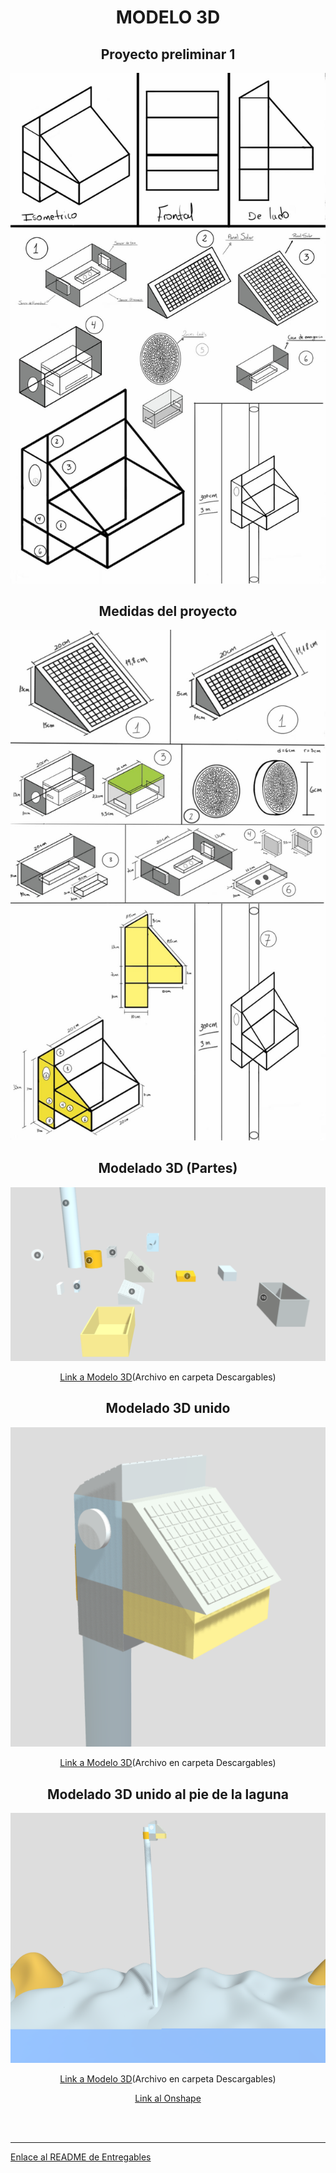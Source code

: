 <h1 align="center">MODELO 3D</h1>
<h2 align="center">Proyecto preliminar 1</h2>
<p align="center"><img src="../../Imagenes/I_E_7/general.jpeg"></p>
<h2 align="center">Medidas del proyecto</h2>
<p align="center"><img src="../../Imagenes/I_E_7/medidas.jpeg"></p>
<h2 align="center">Modelado 3D (Partes)</h2>
<p align="center"><img src="../../Imagenes/I_E_7/partes.png"></p>

<p align="center"><a href="https://sketchfab.com/models/0cfd7786ea6c4c309e18a19b6a26dcf2/embed">Link a Modelo 3D</a>(Archivo en carpeta Descargables)</p>
<h2 align="center">Modelado 3D unido</h2>
<p align="center"><img src="../../Imagenes/I_E_7/junto.png"></p>

<p align="center"><a href="https://sketchfab.com/models/520634a8033e4c0790dd191f74689900/embed">Link a Modelo 3D</a>(Archivo en carpeta Descargables)</p>
<h2 align="center">Modelado 3D unido al pie de la laguna</h2>
<p align="center"><img src="../../Imagenes/I_E_7/terreno.png"></p>
<p align="center"><a href="https://sketchfab.com/models/65a34cf6ce494d07ad861f97edeb374d/embed">Link a Modelo 3D</a>(Archivo en carpeta Descargables)</p>

<p align="center"><a href="https://cad.onshape.com/documents/a6c103d0464ad5d797923d95/w/203fb7d81aefc219e3fea525/e/9d936514819bcfc9726a6542?renderMode=0&uiState=65c051fdfacf1843878ee83a">Link al Onshape</a></p>
<br>
<br>
<hr>
<a href="README.md">Enlace al README de Entregables</a>